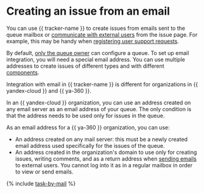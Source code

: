 # Creating an issue from an email


You can use {{ tracker-name }} to create issues from emails sent to the queue mailbox or [communicate with external users](../user/comments.md#send-comment) from the issue page. For example, this may be handy when [registering user support requests](../support-process-send-mail.md).

By default, [only the queue owner](queue-access.md) can configure a queue. To set up email integration, you will need a special email address. You can use multiple addresses to create issues of different types and with different [components](components.md).

Integration with email in {{ tracker-name }} is different for organizations in {{ yandex-cloud }} and {{ ya-360 }}.

In an {{ yandex-cloud }} organization, you can use an address created on any email server as an email address of your queue. The only condition is that the address needs to be used only for issues in the queue.

As an email address for a {{ ya-360 }} organization, you can use:
* An address created on any mail server: this must be a newly created email address used specifically for the issues of the queue.
* An address created in the organization's domain to use only for creating issues, writing comments, and as a return address when [sending emails](../user/comments.md#send-comment) to external users. You cannot log into it as in a regular mailbox in order to view or send emails.

{% include [task-by-mail](../../_includes/tracker/task-by-mail.md) %}

